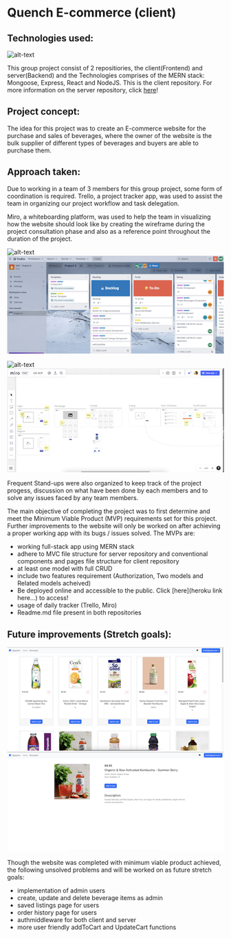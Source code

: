 # Quench E-commerce (client)

## Technologies used:

![alt-text](https://miro.medium.com/proxy/0*hU4zJiyVwWcM0L-w.png)

This group project consist of 2 repositiories, the client(Frontend) and server(Backend) and the Technologies comprises of the MERN stack: Mongoose, Express, React and NodeJS. This is the client repository. For more information on the server repository, click [here](https://github.com/muffinthepao/quench-server)!

## Project concept:
The idea for this project was to create an E-commerce website for the purchase and sales of beverages, where the owner of the website is the bulk supplier of different types of beverages and buyers are able to purchase them. 

## Approach taken:
Due to working in a team of 3 members for this group project, some form of coordination is required. Trello, a project tracker app, was used to assist the team in organizing our project workflow and task delegation.

Miro, a whiteboarding platform, was used to help the team in visualizing how the website should look like by creating the wireframe during the project consultation phase and also as a reference point throughout the duration of the project.

![alt-text](https://encrypted-tbn0.gstatic.com/images?q=tbn:ANd9GcS97gxjjrCUUFLAXGfLDD4tfArCwMjwsyof77meD0_xuAX_RInojSD_0FvRtmsl5Qz3gA&usqp=CAU)
![alt-text](./public/trelloSS.png)

![alt-text](https://encrypted-tbn0.gstatic.com/images?q=tbn:ANd9GcRxv9n1-_X-r8QMmj84GqnqFXYEIdIwlsoAbckStpvT59GgUch-9wS7vK3QoHt4uyv9ctA&usqp=CAU)
![alt-text](./public/miroSS.png)

Frequent Stand-ups were also organized to keep track of the project progess, discussion on what have been done by each members and to solve any issues faced by any team members.

The main objective of completing the project was to first determine and meet the Minimum Viable Product (MVP) requirements set for this project. Further improvements to the website will only be worked on after achieving a proper working app with its bugs / issues solved. The MVPs are:
+ working full-stack app using MERN stack
+ adhere to MVC file structure for server repository and conventional components and pages file structure for client repository
+ at least one model with full CRUD
+ include two features requirement (Authorization, Two models and Related models acheived)
+ Be deployed online and accessible to the public. Click [here](heroku link here...) to access!
+ usage of daily tracker (Trello, Miro)
+ Readme.md file present in both repositories

## Future improvements (Stretch goals):

![alt-text](./public/beveragesSS.png)
![alt-text](./public/bevdetailsSS.png)

Though the website was completed with minimum viable product achieved, the following unsolved problems and will be worked on as future stretch goals:
+ implementation of admin users
+ create, update and delete beverage items as admin
+ saved listings page for users
+ order history page for users
+ authmiddleware for both client and server
+ more user friendly addToCart and UpdateCart functions

